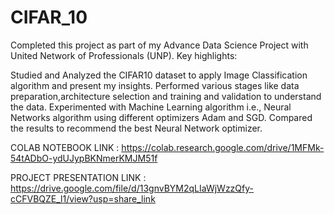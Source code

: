 # CIFAR_10
Completed this project as part of my Advance Data Science Project with United Network of Professionals (UNP). Key highlights:

Studied and Analyzed the CIFAR10 dataset to apply Image Classification algorithm and present my insights. Performed various stages like data preparation,architecture selection and training and validation to understand the data. Experimented with Machine Learning algorithm i.e., Neural Networks algorithm using different optimizers Adam and SGD. Compared the results to recommend the best Neural Network optimizer.

COLAB NOTEBOOK LINK : https://colab.research.google.com/drive/1MFMk-54tADbO-ydUJypBKNmerKMJM51f

PROJECT PRESENTATION LINK : https://drive.google.com/file/d/13gnvBYM2qLIaWjWzzQfy-cCFVBQZE_l1/view?usp=share_link
